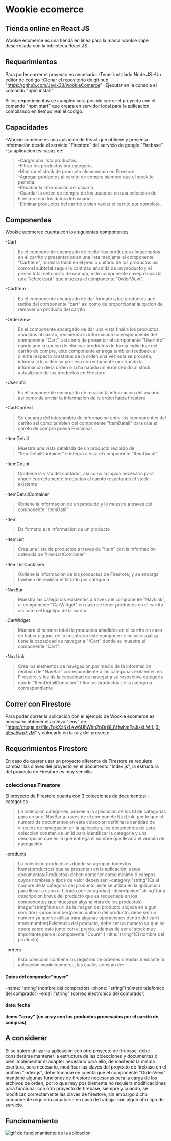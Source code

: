 # Wookie ecomerce
## Tienda online en React JS


Wookie ecomerce es una tienda en linea para la marca wookie vape desarrollada con la biblioteca React JS.

## Requerimientos

Para poder correr el proyecto es necesario:
-Tener instalado Node.JS
-Un editor de codigo
-Clonar el repositorio de git hub "https://github.com/Javix33/wookieComerce"
-Ejecutar en la consola el comando "npm install"

Si los requerimientos se cumplen sera posible correr el proyecto con el comando "npm start" que creara en servidor local para la aplicacion, compilando en tiempo real el codigo.

## Capacidades
-Wookie comerce es una apliación de React que obtiene y presenta información desde el servicio "Firestore" del servicio de google "Firebase"<br>
-La aplicacion es capaz de:<br>

>-Cargar una lista productos.<br>
>-Filtrar los productos por categoria.<br>
>-Mostrar el stock de producto almacenado en Firestore.<br>
>-Agregar productos al carrito de compra siempre que el stock lo permita.<br>
>-Recabar la información del usuario.<br>
>-Guardar la orden de compra de los usuarios en una coleccion de Firestore con los datos del usuario.<br>
>-Eliminar productos del carrito o bien vaciar el carrito por completo.
>
## Componentes

Wookie ecomerce cuenta con los siguientes componentes

-Cart
>Es el componente encargado de recibir los productos almacenados en el carrito y presentarlos en una lista mediante el componente "CartItem", muestra tambien el precio unitario de los productos asi como el subtotal segun la cantidad añadida de un producto y el precio total del carrito de compra, este componente navega hacia la ruta "/check:out" que muestra el componente "OrderView".
>
-CartItem
>Es el componente encargado de dar formato a los productos que recibe del componente "cart" asi como de proporcionar la opcion de remover un producto del carrito
>
-OrderView
>Es el componente encargado de dar una vista final a los productos añadidos al carrito, recibiendo la información correspondiente del componente "Cart", asi como de presentar el componente "UserInfo" dando aun la opcion de eliminar productos de forma individual del carrito de compre, este componente entrega tambien feedback al cliente respecto al estatus de la orden una vez esta se procesa, informa si la orden se proceso correctamente mostrando la información de la orden o si ha habido un error debido al stock actualizado de los productos en Firestore
>
-UserInfo
>Es el componente encargado de recabar la información del usuario, asi como de enviar la informacion de la orden hacia firestore
>
-CartContext
>Se encarga del intercambio de información entre los componentes del carrito asi como tambien del componente "ItemDatail" para que el carrito de compra pueda Funcionar
>
-ItemDetail
>Muestra una vista detallada de un producto recibido de "ItemDetailContainer" e integra a esta el componente "ItemCount"
>
-ItemCount
>Contiene la vista del contador, asi como la logica necesaria para añadir correctamente productos al carrito respetando el stock existente
>
-ItemDetailContainer
>Obtiene la informacion de un producto y lo muestra a traves del componente "ItemDatil"
>
-Item
>Da formato a la informacion de un producto
>
-ItemList
>Crea una lista de productos a traves de "Item" con la información obtenida de "ItemListContainer"
>
-ItemListContainer
>Obtiene la informacion de los productos de Firestore, y se encarga tambien de realizar el filtrado por categoria
>
-NavBar
>Muestra las categorias existentes a traves del componente "NavLink", el componente "CarWidget" en caso de tener productos en el carrito asi como el logotipo de la marca.
>
-CarWidget
>Muestra el numero total de productos añadidos en el carrito en caso de haber alguno, de lo ccontrario este componente no se visualiza, tiene la capacidad de navegar a "/Cart" donde se muestra el componente "Cart".
>
-NavLink
>Crea los elementos de navegación por medio de la informacion recibida de "NavBar" correspondiente a las categorias existentes en Firestore, y les da la capacidad de navegar a su respectiva categoria donde "ItemDetailContainer" filtra los productos de la categoria correspondiente
>

## Correr con Firestore

Para poder correr la aplicación con el ejemplo de Wookie ecomerce es necesario obtener el archivo ".env" de "https://mega.nz/file/FokXzKzL#w6UhWhn2pOrQl_8HwhmPaJjxkLM-Lj3-qEsa5wp7jzM" y colocarlo en la raiz del proyecto.

## Requerimientos Firestore
En caso de querer usar un proyecto diferente de Firestore se requiere cambiar las claves del proyecto en el documento "Index.js", la estructura del proyecto de Firestore es muy sencilla.
### colecciones Firestore
El proyecto de Firestore cuenta con 3 colecciones de documentos:
-categories
>La coleccion categories, provee a la aplicacion de los Id de categorias para crear el NavBar a traves de el componete NavLink, por lo que el numero de documentos en esta coleccion definira la cantidad de vinculos de navegación en la aplicacion, los documentos de esta coleccion constan de un Id para identificar la categoria y una descripcion que es la que entrega el nombre que llevara el vinculo de navegación.
>
-products
>La coleccion products es donde se agrupan todos los Items(productos) que se presentan en la aplicación, estos documentos(Productos) deben contener como minimo 6 campos, cuyos nombres y tipos de valor deben ser:
-category:"string"(Es el nombre de la categoria del producto, este se utiliza en la aplicacion para llevar a cabo el filtrado por categorias)
-descripcion:"string"(una descripcion breve del producto que es requeriada en los componentes que muestran alguna vista de los productos)
-image:"string"(una url de la imagen del producto alojada en algun servidor)
-price:number(precio unitario del producto, debe ser un numero ya que se utiliza para algunas operaciones dentro del cart)
-stock:number(Existencia del producto, debe ser un numero ya que se opera sobre este junto con el precio, ademas de ser el stock muy importante para el componente "Count" )
-title:"string"(El nombre del producto)
>
-orders
>Esta coleccion contiene los registros de ordenes creadas mediante la aplicación wookiecomerce, las cuales constan de:
#### Datos del comprador"buyer"
-name: "string"(nombre del comprador)
-phone: "string"(número telefonico del comprador)
-email:"string" (correo electronico del comprador)
#### date: fecha
#### items:"array" (un array con los productos procesados por el carrito de compras)

## A considerar
Si se quiere utilizar la aplicación con otro proyecto de firebase, debe considerarse mantener la estructura de las colecciones y documentes o bien implementar el adapter necesario para ello, de mantener la misma escritura, sera necesario, modificar las claves del proyecto de firebase en el archivo "index.js", debe tomarse en cuenta que el componente "OrderView" mantiene algunas funciones de firestore necesarias para la carga de los archivos de orden, por lo que muy posiblemente no requiera modificaciónes para funcionar con otro proyecto de firebase, siempre y cuando, se modifican correctamente las claves de firestore, sin embargo dicho componente requiriria adpatarse en caso de trabajar con algun otro tipo de servicio.

## Funcionamiento
![gif de funcionamiento de la aplicación](./src/recursos/Wookiecomerce.gif)